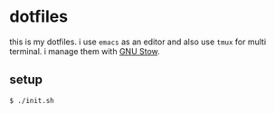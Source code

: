# dotfiles

this is my dotfiles. i use `emacs` as an editor and also use `tmux`
for multi terminal. i manage them with [GNU Stow](https://www.gnu.org/software/stow/).

## setup

``` bash
$ ./init.sh
```
